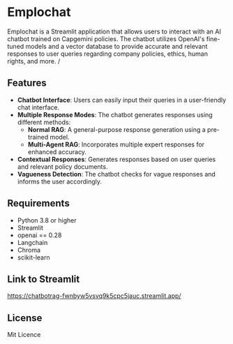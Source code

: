 


# Emplochat

Emplochat is a Streamlit application that allows users to interact with an AI chatbot trained on Capgemini policies. The chatbot utilizes OpenAI's fine-tuned models and a vector database to provide accurate and relevant responses to user queries regarding company policies, ethics, human rights, and more. /

## Features

- **Chatbot Interface**: Users can easily input their queries in a user-friendly chat interface.
- **Multiple Response Modes**: The chatbot generates responses using different methods:
  - **Normal RAG**: A general-purpose response generation using a pre-trained model.
  - **Multi-Agent RAG**: Incorporates multiple expert responses for enhanced accuracy.
- **Contextual Responses**: Generates responses based on user queries and relevant policy documents.
- **Vagueness Detection**: The chatbot checks for vague responses and informs the user accordingly.

## Requirements

- Python 3.8 or higher
- Streamlit
- openai == 0.28
- Langchain
- Chroma
- scikit-learn

## Link to Streamlit

https://chatbotrag-fwnbyw5vsvq9k5cpc5jauc.streamlit.app/

## License
Mit Licence
